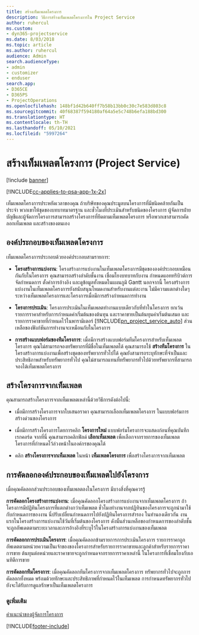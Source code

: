 ```yaml
---
title: สร้างเท็มเพลตโครงการ
description: วิธีการสร้างเท็มเพลตโครงการใน Project Service
author: ruhercul
ms.custom:
- dyn365-projectservice
ms.date: 8/03/2018
ms.topic: article
ms.author: ruhercul
audience: Admin
search.audienceType:
- admin
- customizer
- enduser
search.app:
- D365CE
- D365PS
- ProjectOperations
ms.openlocfilehash: 148bf1d42b640ff7b58b13bb0c30c7e583d803c8
ms.sourcegitcommit: 40f68387f594180af64a5e5c748b6efa188bd300
ms.translationtype: HT
ms.contentlocale: th-TH
ms.lasthandoff: 05/10/2021
ms.locfileid: "5997264"
---
```

# <a name="create-a-project-template-project-service"></a>สร้างเท็มเพลตโครงการ (Project Service)

[!include [banner](../includes/psa-now-project-operations.md)]

[!INCLUDE[cc-applies-to-psa-app-1x-2x](../includes/cc-applies-to-psa-app-1x-2x.md)]

เท็มเพลตโครงการประหยัดเวลาของคุณ ถ้าบริษัทของคุณประมูลบนโครงการที่มีชนิดคล้ายกันเป็นประจำ พวกเขาให้ชุดของบทบาทมาตรฐาน และชั่วโมงที่ประเมินสำหรับชนิดของโครงการ ผู้จัดการฝ่ายบัญชีและผู้จัดการโครงการสามารถสร้างโครงการที่ยึดตามเท็มเพลตโครงการ หรือพวกเขาสามารถคัดลอกเท็มเพลต และสร้างของตนเอง  
  
## <a name="components-of-project-template"></a>องค์ประกอบของเท็มเพลตโครงการ
 เท็มเพลตโครงการประกอบด้วยองค์ประกอบสามรายการ:  
  
- **โครงสร้างการแบ่งงาน**: โครงสร้างการแบ่งงานในเท็มเพลตโครงการมีชุดขององค์ประกอบเหมือนกันกับในโครงการ คุณสามารถสร้างลำดับชั้นงาน เชื่อมโยงบทบาทกับงาน กำหนดแอททริบิวต์การจัดกำหนดการ ตั้งค่าการอ้างอิง และดูข้อมูลทั้งหมดในแผนภูมิ Gantt นอกจากนี้ โครงสร้างการแบ่งงานในเท็มเพลตโครงการยังสนับสนุนโหมดงานสำหรับงานแต่ละงาน ไม่มีความแตกต่างใดๆ ระหว่างเท็มเพลตโครงการและโครงการเมื่อมีการสร้างกำหนดการทำงาน  
  
- **โครงการประเมิน**: โครงการประเมินในเท็มเพลตทำงานแบบเดียวกับที่ทำในโครงการ ยกเว้นรายการราคาสำหรับการกำหนดค่าเริ่มต้นของต้นทุน และราคาขายเป็นต้นทุนค่าเริ่มต้นเสมอ และรายการราคาขายที่กำหนดไว้ในพารามิเตอร์ [!INCLUDE[pn_project_service_auto](../includes/pn-project-service-auto.md)] ส่วนเหลือของฟังก์ชันการทำงานจะเหมือนกับในโครงการ  
  
- **การสร้างแบบฟอร์มของทีมโครงการ**: เมื่อมีการสร้างแบบฟอร์มทีมโครงการสำหรับเท็มเพลตโครงการ คุณไม่สามารถจองทรัพยากรที่มีชื่อในเท็มเพลตได้ คุณสามารถใช้ **สร้างทีมโครงการ** ในโครงสร้างการแบ่งงานเพื่อสร้างชุดของทรัพยากรทั่วไปได้ คุณยังสามารถระบุทักษะที่จำเป็นและประสิทธิภาพสำหรับทรัพยากรทั่วไป คุณไม่สามารถแทนที่ทรัพยากรทั่วไปด้วยทรัพยากรที่สามารถจองได้เท็มเพลตโครงการ  
  
## <a name="create-a-project-from-a-template"></a>สร้างโครงการจากเท็มเพลต  
 คุณสามารถสร้างโครงการจากเท็มเพลตเหล่านี้ด้วยวิธีการดังต่อไปนี้:  
  
-   เมื่อมีการสร้างโครงการจากใบเสนอราคา คุณสามารถเลือกเท็มเพลตโครงการ ในแบบฟอร์มการสร้างด่วนของโครงการ  
  
-   เมื่อมีการสร้างโครงการโดยการคลิก **โครงการใหม่** แบบฟอร์มโครงการจะแสดงก่อนที่คุณบันทึกเรกคอร์ด จากที่นี่ คุณสามารถคลิกฟิลด์ **เลือกเท็มเพลต** เพื่อเลือกจากรายการของเท็มเพลตโครงการที่กำหนดไว้ล่วงหน้าในองค์กรของคุณได้  
  
-   คลิก **สร้างโครงการจากเท็มเพลต** ในหน้า **เท็มเพลตโครงการ** เพื่อสร้างโครงการจากเท็มเพลต  
  
## <a name="copying-components-of-a-template-to-a-project"></a>การคัดลอกองค์ประกอบของเท็มเพลตไปยังโครงการ  
 เมื่อคุณคัดลอกส่วนประกอบของเท็มเพลตลงในโครงการ มีบางสิ่งที่คุณควรรู้  
  
 **การคัดลอกโครงสร้างการแบ่งงาน**: เมื่อคุณคัดลอกโครงสร้างการแบ่งงานจากเท็มเพลตโครงการ ถ้าโครงการมีปฏิทินโครงการที่แตกต่างกว่าเท็มเพลต ชั่วโมงทำงานจากปฏิทินของโครงการจะถูกนำมาใช้กับกำหนดการของงาน นี่ปรับเปลี่ยนกำหนดการไปยังปฏิทินโครงการสำรอง ในทำนองเดียวกัน งานแรกในโครงสร้างการแบ่งงานใช้วันที่เริ่มต้นของโครงการ ดังนั้นส่วนเหลือของกำหนดการของลำดับชั้นจะถูกอัพเดตตามระยะเวลาและการอ้างอิงที่ระบุไว้ในโครงสร้างการแบ่งงานของเท็มเพลต  
  
 **การคัดลอกการประเมินโครงการ**: เมื่อคุณคัดลอกข้ามรายการการประเมินโครงการ รายการราคาถูกอัพเดตตามหน่วยความเป็นเจ้าของของโครงการสำหรับรายการราคาขายและลูกค้าสำหรับรายการราคาการขาย ต้นทุนต่อหน่วยและราคาขายจะถูกกำหนดจากรายการราคาเหล่านี้ ในโครงการที่เชื่อมโยงกับเอนทิตีการขาย  
  
 **การคัดลอกทีมโครงการ**: เมื่อคุณคัดลอกทีมโครงการจากเท็มเพลตโครงการ ทรัพยากรทั่วไปจะถูกการคัดลอกทั้งหมด พร้อมด้วยทักษะและประสิทธิภาพที่กำหนดไว้ในเท็มเพลต การกำหนดทรัพยากรทั่วไปยังจะได้รับการดูแลรักษาเป็นเท็มเพลตโครงการ  
  
### <a name="see-also"></a>ดูเพิ่มเติม  
 [คำแนะนำของผู้จัดการโครงการ](../psa/project-manager-guide.md)


[!INCLUDE[footer-include](../includes/footer-banner.md)]